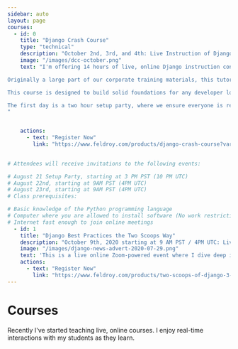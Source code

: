 ```yaml
---
sidebar: auto
layout: page
courses:  
  - id: 0
    title: "Django Crash Course"
    type: "technical"
    description: "October 2nd, 3rd, and 4th: Live Instruction of Django Fundamentals"
    image: "/images/dcc-october.png"
    text: "I'm offering 14 hours of live, online Django instruction conducted via Zoom conferencing software. If you get stuck, there will be at least two members of our team (all senior developers) available to help.

Originally a large part of our corporate training materials, this tutorial was once only available to companies paying $3000 a seat for in-person training around the world. The contents of this course are professional-grade and have been used by real software companies to get their engineers up and running fast with Python 3.8 and Django 3.x development.

This course is designed to build solid foundations for any developer looking to get proficient with Django fast.

The first day is a two hour setup party, where we ensure everyone is ready for the full course day. The following days will have two sessions each three hours long, as well as an hour long break between sessions.
"


    actions:
      - text: "Register Now"
        link: "https://www.feldroy.com/products/django-crash-course?variant=32232086175831"   
        

# Attendees will receive invitations to the following events:

# August 21 Setup Party, starting at 3 PM PST (10 PM UTC)
# August 22nd, starting at 9AM PST (4PM UTC)
# August 23rd, starting at 9AM PST (4PM UTC)
# Class prerequisites:

# Basic knowledge of the Python programming language
# Computer where you are allowed to install software (No work restrictions)
# Internet fast enough to join online meetings        
  - id: 1
    title: "Django Best Practices the Two Scoops Way"
    description: "October 9th, 2020 starting at 9 AM PST / 4PM UTC: Live Instruction of Django Best Practices"
    image: "/images/django-news-advert-2020-07-29.png"
    text: 'This is a live online Zoom-powered event where I dive deep into Django and Python best practices. Attendees can ask questions and are encouraged to do so. Ownership of Two Scoops of Django is recommended but not mandatory. Material covered includes coding style, project architecture, model and query best practices, building APIs, and more. To learn the entire curriculem, click the "More information" link below.'
    actions:
      - text: "Register Now"
        link: "https://www.feldroy.com/products/two-scoops-of-django-3-x?variant=32311272013911"          
---
```


# Courses

Recently I've started teaching live, online courses. I enjoy real-time interactions with my students as they learn. 

<Card
    v-for="course in $frontmatter.courses"
    :key="course.id"
    :title="course.title"
    :description="course.description"
    :image="course.image"
    :text="course.text"
    :actions="course.actions"
    width="300"
    class="verticle" />